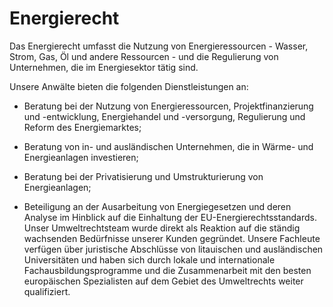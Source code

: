 # Energierecht

Das Energierecht umfasst die Nutzung von Energieressourcen - Wasser, Strom, Gas, Öl und andere Ressourcen - und die Regulierung von Unternehmen, die im Energiesektor tätig sind.

Unsere Anwälte bieten die folgenden Dienstleistungen an:

- Beratung bei der Nutzung von Energieressourcen, Projektfinanzierung und -entwicklung, Energiehandel und -versorgung, Regulierung und Reform des Energiemarktes;

- Beratung von in- und ausländischen Unternehmen, die in Wärme- und Energieanlagen investieren;

- Beratung bei der Privatisierung und Umstrukturierung von Energieanlagen;

- Beteiligung an der Ausarbeitung von Energiegesetzen und deren Analyse im Hinblick auf die Einhaltung der EU-Energierechtsstandards.
Unser Umweltrechtsteam wurde direkt als Reaktion auf die ständig wachsenden Bedürfnisse unserer Kunden gegründet. Unsere Fachleute verfügen über juristische Abschlüsse von litauischen und ausländischen Universitäten und haben sich durch lokale und internationale Fachausbildungsprogramme und die Zusammenarbeit mit den besten europäischen Spezialisten auf dem Gebiet des Umweltrechts weiter qualifiziert.
